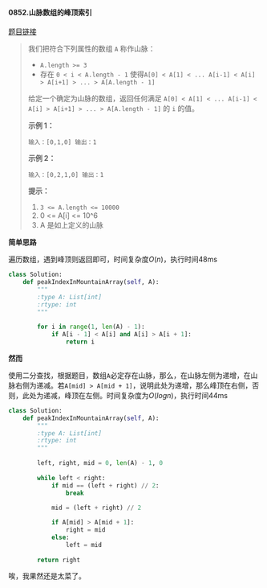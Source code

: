 #### 0852.山脉数组的峰顶索引

[题目链接](https://leetcode-cn.com/problems/peak-index-in-a-mountain-array/)

> 我们把符合下列属性的数组 `A` 称作山脉：
>
> - `A.length >= 3`
> - 存在 `0 < i < A.length - 1` 使得`A[0] < A[1] < ... A[i-1] < A[i] > A[i+1] > ... > A[A.length - 1]`
>
> 给定一个确定为山脉的数组，返回任何满足 `A[0] < A[1] < ... A[i-1] < A[i] > A[i+1] > ... > A[A.length - 1]` 的 `i` 的值。
>
>  
>
> **示例 1：**
>
> `
> 输入：[0,1,0]
> 输出：1
> `
>
> **示例 2：**
>
> `
> 输入：[0,2,1,0]
> 输出：1
> `
>
>  
>
> **提示：**
>
> 1. `3 <= A.length <= 10000`
> 2. 0 <= A[i] <= 10^6
> 3. A 是如上定义的山脉

**简单思路**

遍历数组，遇到峰顶则返回即可，时间复杂度$O(n)$，执行时间48ms

```python
class Solution:
    def peakIndexInMountainArray(self, A):
        """
        :type A: List[int]
        :rtype: int
        """
        
        for i in range(1, len(A) - 1):
            if A[i - 1] < A[i] and A[i] > A[i + 1]:
                return i
```

**然而**

使用二分查找，根据题目，数组`A`必定存在山脉，那么，在山脉左侧为递增，在山脉右侧为递减。若`A[mid] > A[mid + 1]`，说明此处为递增，那么峰顶在右侧，否则，此处为递减，峰顶在左侧。时间复杂度为$O(logn)$，执行时间44ms

```python
class Solution:
    def peakIndexInMountainArray(self, A):
        """
        :type A: List[int]
        :rtype: int
        """
        
        left, right, mid = 0, len(A) - 1, 0
        
        while left < right:
            if mid == (left + right) // 2:
                break
                
            mid = (left + right) // 2

            if A[mid] > A[mid + 1]:
                right = mid
            else:
                left = mid
        
        return right
```

唉，我果然还是太菜了。